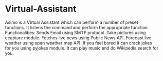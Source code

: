 # Virtual-Assistant

Asimo is a Virtual Assistant which can perform a number of preset functions. It listens the command and perform the appropriate function.
Functionalities:
Sends Email using SMTP protocol.
Take pictures using ecapture module.
Fetches live news using Public News API.
Forecast live weather using open weather map API.
If you feel bored it can crack jokes for you using pyjokes module.
It can play music and do Wikipedia search for you.
